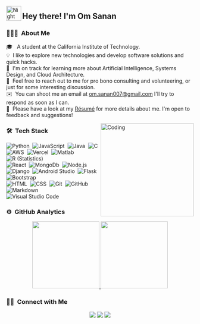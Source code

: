<img alt="Night Coding" src="./assets/Hand%20Wave.gif" width='40' align="left"/><h2>Hey there! I'm Om Sanan</h2>

<!-- ## 👋 &nbsp;Hey there! I'm Om -->

### 👨🏻‍💻 &nbsp;About Me

🎓 &nbsp; A student at the California Institute of Technology.\
💡 &nbsp;I like to explore new technologies and develop software solutions and quick hacks.\
🌱 &nbsp;I'm on track for learning more about Artificial Intelligence, Systems Design, and Cloud Architecture.\
💬 &nbsp;Feel free to reach out to me for pro bono consulting and volunteering, or just for some interesting discussion.\
✉️ &nbsp;You can shoot me an email at om.sanan007@gmail.com I'll try to respond as soon as I can.\
📄 &nbsp;Please have a look at my [Résumé](https://drive.google.com/file/d/1wC43cje_3sZIRQFt3v0NW07BMm_1X9ZP/view?usp=sharing) for more details about me. I'm open to feedback and suggestions!

<img align="right" alt="Coding" width="250" src="https://i.pinimg.com/originals/81/17/8b/81178b47a8598f0c81c4799f2cdd4057.gif"/>



### 🛠 &nbsp;Tech Stack

![Python](https://img.shields.io/badge/-Python-05122A?style=flat&logo=python)&nbsp;
![JavaScript](https://img.shields.io/badge/-JavaScript-05122A?style=flat&logo=javascript)&nbsp;
![Java](https://img.shields.io/badge/-Java-05122A?style=flat&logo=Java&logoColor=FFA518)&nbsp;
![C](https://img.shields.io/badge/-C-05122A?style=flat&logo=C&logoColor=A8B9CC)&nbsp;
![AWS](https://img.shields.io/badge/-AWS-05122A?style=flat&logo=AWS&logoColor=A8B9CC)&nbsp;
![Vercel](https://img.shields.io/badge/-Vercel-05122A?style=flat&logo=Vercel&logoColor=A8B9CC)&nbsp;
![Matlab](https://img.shields.io/badge/-Matlab-05122A?style=flat&logo=Matlab%2B%2B&logoColor=00599C)&nbsp;
![R (Statistics)](https://img.shields.io/badge/-R-05122A?style=flat&logo=R&logoColor=276DC3)\
![React](https://img.shields.io/badge/-React-05122A?style=flat&logo=react)&nbsp;
![MongoDb](https://img.shields.io/badge/-MongoDb-05122A?style=flat&logo=mongoDb)&nbsp;
![Node.js](https://img.shields.io/badge/-Node.js-05122A?style=flat&logo=node.js)&nbsp;
![Django](https://img.shields.io/badge/-Django-05122A?style=flat&logo=django&logoColor=092E20)&nbsp;
![Android Studio](https://img.shields.io/badge/-AndroidStudio-05122A?style=flat&logo=AndroidStudio&logoColor=092E20)&nbsp;
![Flask](https://img.shields.io/badge/-Flask-05122A?style=flat&logo=flask)&nbsp;
![Bootstrap](https://img.shields.io/badge/-Bootstrap-05122A?style=flat&logo=bootstrap&logoColor=563D7C)\
![HTML](https://img.shields.io/badge/-HTML-05122A?style=flat&logo=HTML5)&nbsp;
![CSS](https://img.shields.io/badge/-CSS-05122A?style=flat&logo=CSS3&logoColor=1572B6)&nbsp;
![Git](https://img.shields.io/badge/-Git-05122A?style=flat&logo=git)&nbsp;
![GitHub](https://img.shields.io/badge/-GitHub-05122A?style=flat&logo=github)&nbsp;
![Markdown](https://img.shields.io/badge/-Markdown-05122A?style=flat&logo=markdown)\
![Visual Studio Code](https://img.shields.io/badge/-Visual%20Studio%20Code-05122A?style=flat&logo=visual-studio-code&logoColor=007ACC)&nbsp;


### ⚙️ &nbsp;GitHub Analytics

<p align="center">
<a href="https://github.com/anti-integral">
  <img height="180em" src="https://github-readme-stats-eight-theta.vercel.app/api?username=anti-integral&show_icons=true&theme=algolia&include_all_commits=true&count_private=true"/>
  <img height="180em" src="https://github-readme-stats-eight-theta.vercel.app/api/top-langs/?username=anti-integral&layout=compact&langs_count=8&theme=algolia"/>
</a>
</p>


### 🤝🏻 &nbsp;Connect with Me

<p align="center">
<a href="https://www.researchgate.net/profile/Om-Sanan"><img src="https://img.shields.io/badge/-researchgate.net-3423A6?style=flat&logo=Google-Chrome&logoColor=white"/></a>
<a href="https://linkedin.com/in/om-sanan"><img src="https://img.shields.io/badge/-Om%20Sanan-0077B5?style=flat&logo=Linkedin&logoColor=white"/></a>
<a href="mailto:om.sanan007@gmail.com"><img src="https://img.shields.io/badge/om.sanan007@gmail.com-D14836?style=flat&logo=Gmail&logoColor=white"/></a>

</p>
